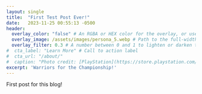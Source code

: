 ```yaml
---
layout: single
title:  "First Test Post Ever!"
date:   2023-11-25 00:55:13 -0500
header:
  overlay_color: "false" # An RGBA or HEX color for the overlay, or use "false" to disable it.
  overlay_image: /assets/images/persona_5.webp # Path to the full-width header image.
  overlay_filter: 0.3 # A number between 0 and 1 to lighten or darken the overlay.
#  cta_label: "Learn More" # Call to action label
#  cta_url: "/about/"
#  caption: "Photo credit: [PlayStation](https://store.playstation.com/en-ca/product/UP0177-PPSA10872_00-ADDCONTENT200012)"
excerpt: 'Warriors for the Championship!'
---
```

First post for this blog!
